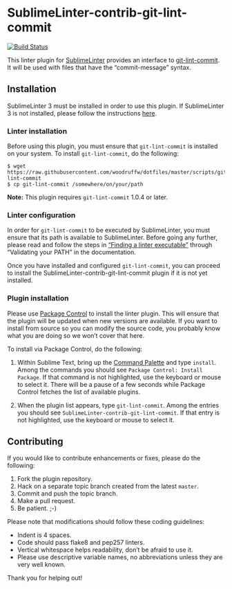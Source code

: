 SublimeLinter-contrib-git-lint-commit
================================

[![Build Status](https://travis-ci.org/SublimeLinter/SublimeLinter-contrib-git-lint-commit.svg?branch=master)](https://travis-ci.org/SublimeLinter/SublimeLinter-contrib-git-lint-commit)

This linter plugin for [SublimeLinter][docs] provides an interface to [git-lint-commit](https://github.com/woodruffw/dotfiles/blob/master/scripts/git-lint-commit). It will be used with files that have the “commit-message” syntax.

## Installation
SublimeLinter 3 must be installed in order to use this plugin. If SublimeLinter 3 is not installed, please follow the instructions [here][installation].

### Linter installation
Before using this plugin, you must ensure that `git-lint-commit` is installed on your system. To install `git-lint-commit`, do the following:

```
$ wget https://raw.githubusercontent.com/woodruffw/dotfiles/master/scripts/git-lint-commit
$ cp git-lint-commit /somewhere/on/your/path
```

**Note:** This plugin requires `git-lint-commit` 1.0.4 or later.

### Linter configuration
In order for `git-lint-commit` to be executed by SublimeLinter, you must ensure that its path is available to SublimeLinter. Before going any further, please read and follow the steps in [“Finding a linter executable”](http://sublimelinter.readthedocs.org/en/latest/troubleshooting.html#finding-a-linter-executable) through “Validating your PATH” in the documentation.

Once you have installed and configured `git-lint-commit`, you can proceed to install the SublimeLinter-contrib-git-lint-commit plugin if it is not yet installed.

### Plugin installation
Please use [Package Control][pc] to install the linter plugin. This will ensure that the plugin will be updated when new versions are available. If you want to install from source so you can modify the source code, you probably know what you are doing so we won’t cover that here.

To install via Package Control, do the following:

1. Within Sublime Text, bring up the [Command Palette][cmd] and type `install`. Among the commands you should see `Package Control: Install Package`. If that command is not highlighted, use the keyboard or mouse to select it. There will be a pause of a few seconds while Package Control fetches the list of available plugins.

1. When the plugin list appears, type `git-lint-commit`. Among the entries you should see `SublimeLinter-contrib-git-lint-commit`. If that entry is not highlighted, use the keyboard or mouse to select it.

## Contributing
If you would like to contribute enhancements or fixes, please do the following:

1. Fork the plugin repository.
1. Hack on a separate topic branch created from the latest `master`.
1. Commit and push the topic branch.
1. Make a pull request.
1. Be patient.  ;-)

Please note that modifications should follow these coding guidelines:

- Indent is 4 spaces.
- Code should pass flake8 and pep257 linters.
- Vertical whitespace helps readability, don’t be afraid to use it.
- Please use descriptive variable names, no abbreviations unless they are very well known.

Thank you for helping out!

[docs]: http://sublimelinter.readthedocs.org
[installation]: http://sublimelinter.readthedocs.org/en/latest/installation.html
[locating-executables]: http://sublimelinter.readthedocs.org/en/latest/usage.html#how-linter-executables-are-located
[pc]: https://sublime.wbond.net/installation
[cmd]: http://docs.sublimetext.info/en/sublime-text-3/extensibility/command_palette.html
[settings]: http://sublimelinter.readthedocs.org/en/latest/settings.html
[linter-settings]: http://sublimelinter.readthedocs.org/en/latest/linter_settings.html
[inline-settings]: http://sublimelinter.readthedocs.org/en/latest/settings.html#inline-settings
